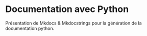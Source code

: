 # Documentation avec Python
Présentation de Mkdocs & Mkdocstrings pour la génération de la documentation python. 